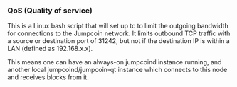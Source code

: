 ### QoS (Quality of service) ###

This is a Linux bash script that will set up tc to limit the outgoing bandwidth for connections to the Jumpcoin network. It limits outbound TCP traffic with a source or destination port of 31242, but not if the destination IP is within a LAN (defined as 192.168.x.x).

This means one can have an always-on jumpcoind instance running, and another local jumpcoind/jumpcoin-qt instance which connects to this node and receives blocks from it.
